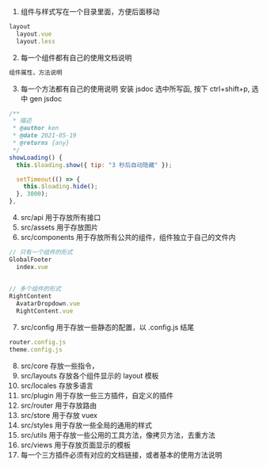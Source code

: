 1. 组件与样式写在一个目录里面，方便后面移动

```js
layout
  layout.vue
  layout.less
```

2. 每一个组件都有自己的使用文档说明

```md
组件属性，方法说明
```

3. 每一个方法都有自己的使用说明 安装 jsdoc 选中所写函, 按下 ctrl+shift+p, 选中 gen jsdoc

```js
/**
 * 描述
 * @author ken
 * @date 2021-05-19
 * @returns {any}
 */
showLoading() {
  this.$loading.show({ tip: "3 秒后自动隐藏" });

  setTimeout(() => {
    this.$loading.hide();
  }, 3000);
},
```

4. src/api 用于存放所有接口
5. src/assets 用于存放图片
6. src/components 用于存放所有公共的组件，组件独立于自己的文件内

```js
// 只有一个组件的形式
GlobalFooter 
  index.vue
  
  
// 多个组件的形式
RightContent
  AvatarDropdown.vue
  RightContent.vue
```

7. src/config 用于存放一些静态的配置，以 .config.js 结尾

```js
router.config.js
theme.config.js
```

8. src/core 存放一些指令，
9. src/layouts 存放各个组件显示的 layout 模板
10. src/locales 存放多语言
11. src/plugin 用于存放一些三方插件，自定义的插件
12. src/router 用于存放路由
13. src/store 用于存放 vuex
14. src/styles 用于存放一些全局的通用的样式
15. src/utils 用于存放一些公用的工具方法，像拷贝方法，去重方法
16. src/views 用于存放页面显示的模板
17. 每一个三方插件必须有对应的文档链接，或者基本的使用方法说明
